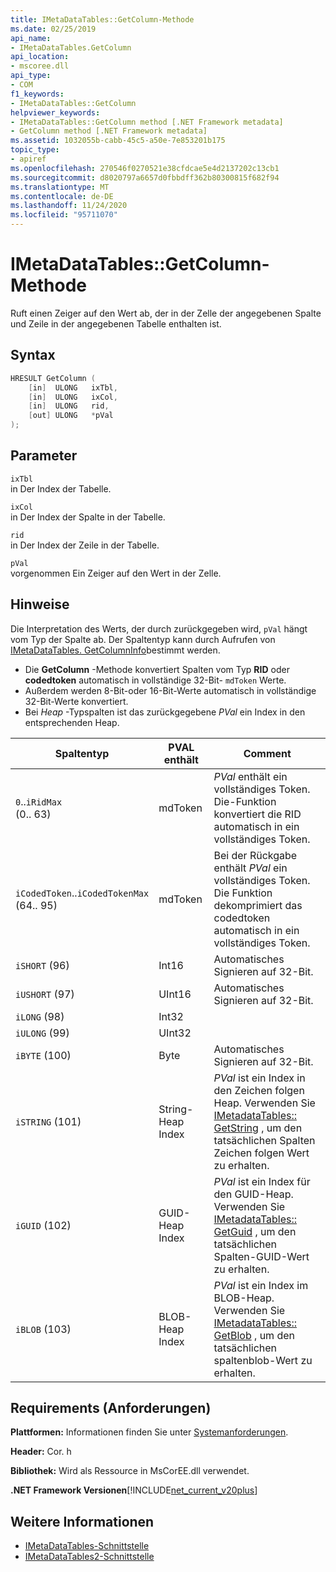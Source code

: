 ```yaml
---
title: IMetaDataTables::GetColumn-Methode
ms.date: 02/25/2019
api_name:
- IMetaDataTables.GetColumn
api_location:
- mscoree.dll
api_type:
- COM
f1_keywords:
- IMetaDataTables::GetColumn
helpviewer_keywords:
- IMetaDataTables::GetColumn method [.NET Framework metadata]
- GetColumn method [.NET Framework metadata]
ms.assetid: 1032055b-cabb-45c5-a50e-7e853201b175
topic_type:
- apiref
ms.openlocfilehash: 270546f0270521e38cfdcae5e4d2137202c13cb1
ms.sourcegitcommit: d8020797a6657d0fbbdff362b80300815f682f94
ms.translationtype: MT
ms.contentlocale: de-DE
ms.lasthandoff: 11/24/2020
ms.locfileid: "95711070"
---
```

# <a name="imetadatatablesgetcolumn-method"></a>IMetaDataTables::GetColumn-Methode

Ruft einen Zeiger auf den Wert ab, der in der Zelle der angegebenen Spalte und Zeile in der angegebenen Tabelle enthalten ist.  
  
## <a name="syntax"></a>Syntax  
  
```cpp  
HRESULT GetColumn (
    [in]  ULONG   ixTbl,  
    [in]  ULONG   ixCol,  
    [in]  ULONG   rid,  
    [out] ULONG   *pVal  
);  
```  
  
## <a name="parameters"></a>Parameter

 `ixTbl`  
 in Der Index der Tabelle.  
  
 `ixCol`  
 in Der Index der Spalte in der Tabelle.  
  
 `rid`  
 in Der Index der Zeile in der Tabelle.  
  
 `pVal`  
 vorgenommen Ein Zeiger auf den Wert in der Zelle.  

## <a name="remarks"></a>Hinweise

Die Interpretation des Werts, der durch zurückgegeben wird, `pVal` hängt vom Typ der Spalte ab. Der Spaltentyp kann durch Aufrufen von [IMetaDataTables. GetColumnInfo](imetadatatables-getcolumninfo-method.md)bestimmt werden.

- Die **GetColumn** -Methode konvertiert Spalten vom Typ **RID** oder **codedtoken** automatisch in vollständige 32-Bit- `mdToken` Werte.
- Außerdem werden 8-Bit-oder 16-Bit-Werte automatisch in vollständige 32-Bit-Werte konvertiert.
- Bei *Heap* -Typspalten ist das zurückgegebene *PVal* ein Index in den entsprechenden Heap.

| Spaltentyp              | PVAL enthält | Comment                          |
|--------------------------|---------------|-----------------------------------|
| `0`..`iRidMax`<br>(0.. 63)  | mdToken     | *PVal* enthält ein vollständiges Token. Die-Funktion konvertiert die RID automatisch in ein vollständiges Token. |
| `iCodedToken`..`iCodedTokenMax`<br>(64.. 95) | mdToken | Bei der Rückgabe enthält *PVal* ein vollständiges Token. Die Funktion dekomprimiert das codedtoken automatisch in ein vollständiges Token. |
| `iSHORT` (96)            | Int16         | Automatisches Signieren auf 32-Bit.  |
| `iUSHORT` (97)           | UInt16        | Automatisches Signieren auf 32-Bit.  |
| `iLONG` (98)             | Int32         |                                        |
| `iULONG` (99)            | UInt32        |                                        |
| `iBYTE` (100)            | Byte          | Automatisches Signieren auf 32-Bit.  |
| `iSTRING` (101)          | String-Heap Index | *PVal* ist ein Index in den Zeichen folgen Heap. Verwenden Sie [IMetadataTables:: GetString](imetadatatables-getstring-method.md) , um den tatsächlichen Spalten Zeichen folgen Wert zu erhalten. |
| `iGUID` (102)            | GUID-Heap Index | *PVal* ist ein Index für den GUID-Heap. Verwenden Sie [IMetadataTables:: GetGuid](imetadatatables-getguid-method.md) , um den tatsächlichen Spalten-GUID-Wert zu erhalten. |
| `iBLOB` (103)            | BLOB-Heap Index | *PVal* ist ein Index im BLOB-Heap. Verwenden Sie [IMetadataTables:: GetBlob](imetadatatables-getblob-method.md) , um den tatsächlichen spaltenblob-Wert zu erhalten. |
  
## <a name="requirements"></a>Requirements (Anforderungen)  

 **Plattformen:** Informationen finden Sie unter [Systemanforderungen](../../get-started/system-requirements.md).  
  
 **Header:** Cor. h  
  
 **Bibliothek:** Wird als Ressource in MsCorEE.dll verwendet.  
  
 **.NET Framework Versionen**[!INCLUDE[net_current_v20plus](../../../../includes/net-current-v20plus-md.md)]  
  
## <a name="see-also"></a>Weitere Informationen

- [IMetaDataTables-Schnittstelle](imetadatatables-interface.md)
- [IMetaDataTables2-Schnittstelle](imetadatatables2-interface.md)
